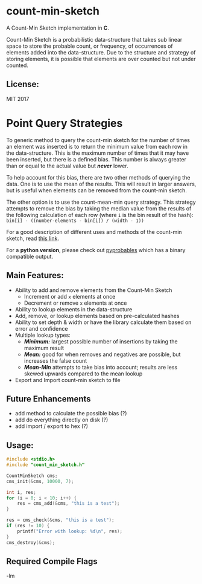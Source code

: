 # count-min-sketch
A Count-Min Sketch implementation in **C**.

Count-Min Sketch is a probabilistic data-structure that takes sub linear space
to store the probable count, or frequency, of occurrences of elements added
into the data-structure. Due to the structure and strategy of storing elements,
it is possible that elements are over counted but not under counted.

## License:
MIT 2017

# Point Query Strategies
To generic method to query the count-min sketch for the number of times an
element was inserted is to return the minimum value from each row in the
data-structure. This is the maximum number of times that it may have been
inserted, but there is a defined bias. This number is always greater than or
equal to the actual value but ***never*** lower.

To help account for this bias, there are two other methods of querying the
data. One is to use the mean of the results. This will result in larger answers,
but is useful when elements can be removed from the count-min sketch.

The other option is to use the count-mean-min query strategy. This strategy
attempts to remove the bias by taking the median value from the results of the
following calculation of each row (where `i` is the bin result of the hash):
`bin[i] - ((number-elements - bin[i]) / (width - 1))`

For a good description of different uses and methods of the count-min sketch,
read [this link](https://highlyscalable.wordpress.com/2012/05/01/probabilistic-structures-web-analytics-data-mining/).

For a **python version**, please check out [pyprobables](https://github.com/barrust/pyprobables)
which has a binary compatible output.


## Main Features:
* Ability to add and remove elements from the Count-Min Sketch
    * Increment or add `x` elements at once
    * Decrement or remove `x` elements at once
* Ability to lookup elements in the data-structure
* Add, remove, or lookup elements based on pre-calculated hashes
* Ability to set depth & width or have the library calculate them based on
error and confidence
* Multiple lookup types:
    * ***Minimum:*** largest possible number of insertions by taking the
    maximum result
    * ***Mean:*** good for when removes and negatives are possible, but
    increases the false count
    * ***Mean-Min*** attempts to take bias into account; results are less
    skewed upwards compared to the mean lookup
* Export and Import count-min sketch to file

## Future Enhancements
* add method to calculate the possible bias (?)
* add do everything directly on disk (?)
* add import / export to hex (?)

## Usage:
``` c
#include <stdio.h>
#include "count_min_sketch.h"

CountMinSketch cms;
cms_init(&cms, 10000, 7);

int i, res;
for (i = 0; i < 10; i++) {
    res = cms_add(&cms, "this is a test");
}

res = cms_check(&cms, "this is a test");
if (res != 10) {
    printf("Error with lookup: %d\n", res);
}
cms_destroy(&cms);
```


## Required Compile Flags
-lm
